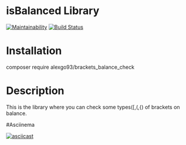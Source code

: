 # isBalanced Library

[![Maintainability](https://api.codeclimate.com/v1/badges/f4cd5e53c6b48e38485f/maintainability)](https://codeclimate.com/github/alexgo93/breacketsLib/maintainability) [![Build Status](https://travis-ci.com/alexgo93/breacketsLib.svg?branch=master)](https://travis-ci.com/alexgo93/breacketsLib)

# Installation

composer require alexgo93/brackets_balance_check

# Description

This is the library where you can check some types([,(,{) of brackets on balance.

#Asciinema

[![asciicast](https://asciinema.org/a/wX9u12hbXMZYVVul5PK5EITIf.svg)](https://asciinema.org/a/wX9u12hbXMZYVVul5PK5EITIf)
